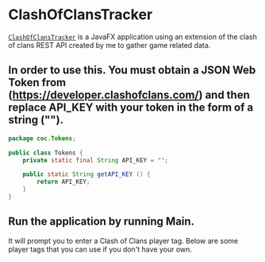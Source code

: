 # ClashOfClansTracker
[`ClashOfClansTracker`](https://github.com/NicolasJott/ClashOfClansTracker)
is a JavaFX application using an extension of the clash of clans REST API created by me to gather game related data.
## In order to use this. You must obtain a JSON Web Token from (https://developer.clashofclans.com/) and then replace API_KEY with your token in the form of a string ("").



```.java
package coc.Tokens;

public class Tokens {
    private static final String API_KEY = "";

    public static String getAPI_KEY () {
        return API_KEY;
    }
}
```

## Run the application by running Main.
It will prompt you to enter a Clash of Clans player tag.
Below are some player tags that you can use if you don't have your own.



